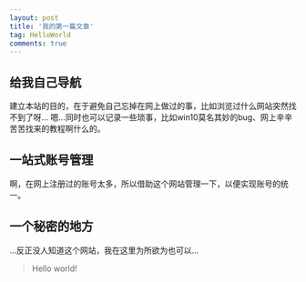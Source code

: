```yaml
---
layout: post
title: '我的第一篇文章'
tag: HelloWorld
comments: true
---
```


## 给我自己导航

建立本站的目的，在于避免自己忘掉在网上做过的事，比如浏览过什么网站突然找不到了呀…
嗯…同时也可以记录一些琐事，比如win10莫名其妙的bug、网上辛辛苦苦找来的教程啊什么的。

## 一站式账号管理

啊，在网上注册过的账号太多，所以借助这个网站管理一下，以便实现账号的统一。

## 一个秘密的地方

…反正没人知道这个网站，我在这里为所欲为也可以…

> Hello world!
